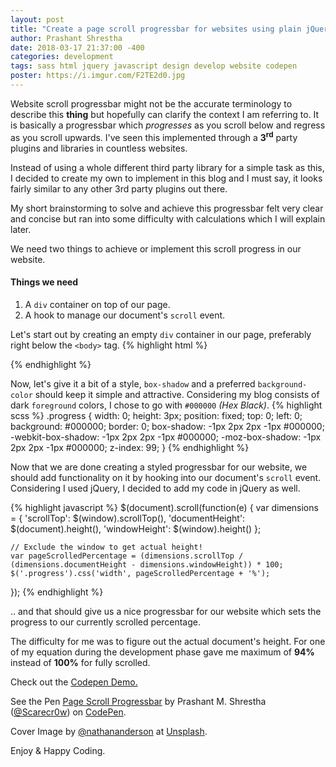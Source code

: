 ```yaml
---
layout: post
title: "Create a page scroll progressbar for websites using plain jQuery."
author: Prashant Shrestha
date: 2018-03-17 21:37:00 -400
categories: development
tags: sass html jquery javascript design develop website codepen
poster: https://i.imgur.com/F2TE2d0.jpg
---
```


Website scroll progressbar might not be the accurate terminology to describe this **thing** but hopefully can clarify the context I am referring to. It is basically a progressbar which *progresses* as you scroll below and regress as you scroll upwards. I've seen this implemented through a **3<sup>rd</sup>** party plugins and libraries in countless websites.

Instead of using a whole different third party library for a simple task as this, I decided to create my own to implement in this blog and I must say, it looks fairly similar to any other 3rd party plugins out there.
<!--excerpt-->
My short brainstorming to solve and achieve this progressbar felt very clear and concise but ran into some difficulty with calculations which I will explain later.

We need two things to achieve or implement this scroll progress in our website.

#### Things we need

 1. A `div` container on top of our page.
 2. A hook to manage our document's `scroll` event.

Let's start out by creating an empty `div` container in our page, preferably right below the `<body>` tag.
{% highlight html %}
<div class="progress"></div>
{% endhighlight %}

Now, let's give it a bit of a style, `box-shadow` and a preferred `background-color` should keep it simple and attractive. Considering my blog consists of dark `foreground` colors, I chose to go with `#000000` *(Hex Black)*.
{% highlight scss  %}
.progress {
    width: 0;
    height: 3px;
    position: fixed;
    top: 0;
    left: 0;
    background: #000000;
    border: 0;
    box-shadow: -1px 2px 2px -1px #000000;
    -webkit-box-shadow: -1px 2px 2px -1px #000000;
    -moz-box-shadow: -1px 2px 2px -1px #000000;
    z-index: 99;
}
{% endhighlight %}

Now that we are done creating a styled progressbar for our website, we should add functionality on it by hooking into our document's `scroll` event. Considering I used jQuery, I decided to add my code in jQuery as well.

{% highlight javascript  %}
$(document).scroll(function(e) {
    var dimensions = {
        'scrollTop': $(window).scrollTop(),
        'documentHeight': $(document).height(),
        'windowHeight': $(window).height()
    };

    // Exclude the window to get actual height!
    var pageScrolledPercentage = (dimensions.scrollTop / (dimensions.documentHeight - dimensions.windowHeight)) * 100;
    $('.progress').css('width', pageScrolledPercentage + '%');
});
{% endhighlight %}

.. and that should give us a nice progressbar for our website which sets the progress to our currently scrolled percentage.

The difficulty for me was to figure out the actual document's height. For one of my equation during the development phase gave me maximum of **94%** instead of **100%** for fully scrolled.

Check out the [Codepen Demo.](https://codepen.io/Scarecr0w/pen/XEjwOa)

<p data-height="265" data-theme-id="light" data-slug-hash="XEjwOa" data-default-tab="result" data-user="Scarecr0w" data-embed-version="2" data-pen-title="Page Scroll Progressbar" data-preview="true" class="codepen">See the Pen <a href="https://codepen.io/Scarecr0w/pen/XEjwOa/">Page Scroll Progressbar</a> by Prashant M.  Shrestha (<a href="https://codepen.io/Scarecr0w">@Scarecr0w</a>) on <a href="https://codepen.io">CodePen</a>.</p>
<script async src="https://static.codepen.io/assets/embed/ei.js"></script>

Cover Image by [@nathananderson](https://unsplash.com/@nathananderson) at [Unsplash](https://unsplash.com/photos/phX3dh7fLZQ).

Enjoy & Happy Coding.

